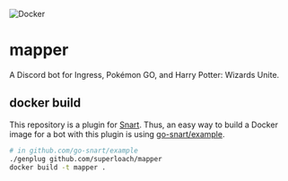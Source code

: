 ![Docker](https://github.com/superloach/mapper/workflows/Docker/badge.svg)

# mapper
A Discord bot for Ingress, Pokémon GO, and Harry Potter: Wizards Unite.

## docker build
This repository is a plugin for [Snart](https://github.com/go-snart/snart). Thus, an easy way to build a Docker image for a bot with this plugin is using [go-snart/example](https://github.com/go-snart/example).
```sh
# in github.com/go-snart/example
./genplug github.com/superloach/mapper
docker build -t mapper .
```
